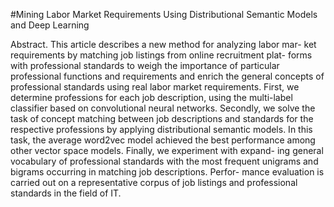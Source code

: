 #Mining Labor Market Requirements Using Distributional Semantic Models and Deep Learning

Abstract. This article describes a new method for analyzing labor mar- ket requirements by matching job listings from online recruitment plat- forms with professional standards to weigh the importance of particular professional functions and requirements and enrich the general concepts of professional standards using real labor market requirements. First, we determine professions for each job description, using the multi-label classifier based on convolutional neural networks. Secondly, we solve the task of concept matching between job descriptions and standards for the respective professions by applying distributional semantic models. In this task, the average word2vec model achieved the best performance among other vector space models. Finally, we experiment with expand- ing general vocabulary of professional standards with the most frequent unigrams and bigrams occurring in matching job descriptions. Perfor- mance evaluation is carried out on a representative corpus of job listings and professional standards in the field of IT.
